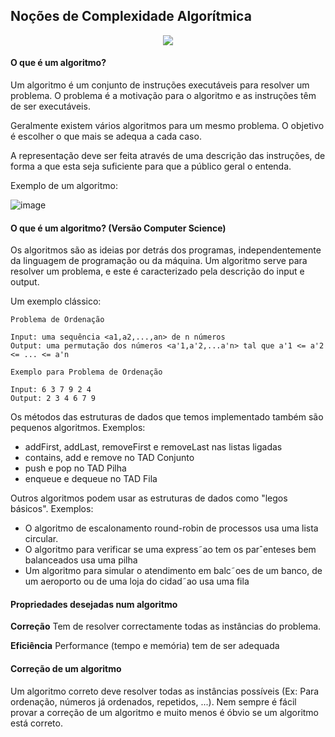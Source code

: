 ## Noções de Complexidade Algorítmica

<p align="center">
  <img src="https://github.com/DiogoManim/JavaProjects/assets/120724277/4b4dafc4-26e2-4abd-a8e7-636607b0a058"/>
</p>

#### O que é um algoritmo?

Um algoritmo é um conjunto de instruções executáveis para resolver um problema. O problema é a motivação para o algoritmo e as instruções têm de ser executáveis.

Geralmente existem vários algoritmos para um mesmo problema. O objetivo é escolher o que mais se adequa a cada caso.

A representação deve ser feita através de uma descrição das instruções, de forma a que esta seja suficiente para que a público geral o entenda.

Exemplo de um algoritmo:

![image](https://github.com/DiogoManim/JavaProjects/assets/120724277/ddd03437-6fb6-4954-a8e4-08bb8bbb0550)

#### O que é um algoritmo? (Versão Computer Science)

Os algoritmos são as ideias por detrás dos programas, independentemente da linguagem de programação ou da máquina. Um algoritmo serve para resolver um problema, e este é caracterizado pela descrição do input e output.

Um exemplo clássico:

    Problema de Ordenação

    Input: uma sequência <a1,a2,...,an> de n números
    Output: uma permutação dos números <a'1,a'2,...a'n> tal que a'1 <= a'2 <= ... <= a'n

    Exemplo para Problema de Ordenação

    Input: 6 3 7 9 2 4
    Output: 2 3 4 6 7 9

Os métodos das estruturas de dados que temos implementado também são pequenos algoritmos. Exemplos:

- addFirst, addLast, removeFirst e removeLast nas listas ligadas
- contains, add e remove no TAD Conjunto
- push e pop no TAD Pilha
- enqueue e dequeue no TAD Fila

Outros algoritmos podem usar as estruturas de dados como "legos básicos". Exemplos:

- O algoritmo de escalonamento round-robin de processos usa uma lista
circular.
- O algoritmo para verificar se uma express˜ao tem os parˆenteses bem
balanceados usa uma pilha
- Um algoritmo para simular o atendimento em balc˜oes de um banco, de
um aeroporto ou de uma loja do cidad˜ao usa uma fila

#### Propriedades desejadas num algoritmo

**Correção**
Tem de resolver correctamente todas as instâncias do problema.

**Eficiência**
Performance (tempo e memória) tem de ser adequada

#### Correção de um algoritmo

Um algoritmo correto deve resolver todas as instâncias possíveis (Ex: Para ordenação, números já ordenados, repetidos, ...). Nem sempre é fácil provar a correção de um algoritmo e muito menos é óbvio se um algoritmo está correto.

